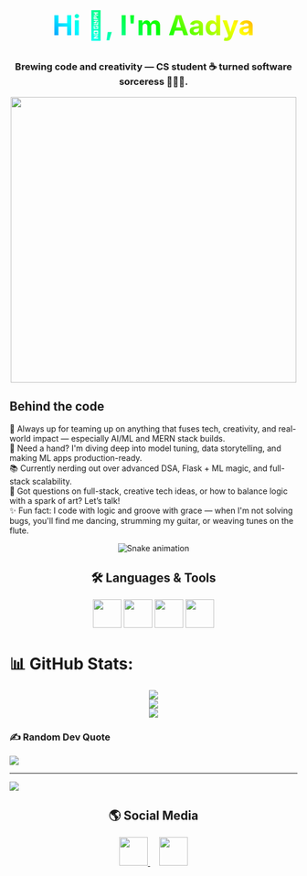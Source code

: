 <h1 align="center" style="font-size: 3rem; background: linear-gradient(45deg, #00f, #0ff, #0f0, #ff0, #f00); -webkit-background-clip: text; -webkit-text-fill-color: transparent; animation: gradientMove 3s infinite alternate ease-in-out;">Hi 👋, I'm Aadya</h1>

<h3 align="center">Brewing code and creativity — CS student ☕ turned software sorceress 🧑🏼‍💻.</h3>

<div align="center">
  <img src="https://i.pinimg.com/originals/4f/4e/16/4f4e1638e028090ff030ec2ae0fc6919.gif" width="500"/>
</div>


## Behind the code
🤝 Always up for teaming up on anything that fuses tech, creativity, and real-world impact — especially AI/ML and MERN stack builds.  
🧠 Need a hand? I'm diving deep into model tuning, data storytelling, and making ML apps production-ready.  
📚 Currently nerding out over advanced DSA, Flask + ML magic, and full-stack scalability.  
💬 Got questions on full-stack, creative tech ideas, or how to balance logic with a spark of art? Let’s talk!  
✨ Fun fact: I code with logic and groove with grace — when I'm not solving bugs, you'll find me dancing, strumming my guitar, or weaving tunes on the flute.

<!-- Snake Game Repo View -->

<div align="center">
  <img src="https://profile-readme-generator.com/assets/snake.svg" alt="Snake animation" />
</div>

<h2 align="center">🛠 Languages & Tools</h2>
<div align="center">
    <img src="https://skillicons.dev/icons?i=python,java,html,css,anaconda,sklearn" height="50"/>
    <img src="https://skillicons.dev/icons?i=react,nextjs,nodejs,django,flask,express,fastapi" height="50"/>
    <img src="https://skillicons.dev/icons?i=mysql,mongodb,firebase,bootstrap" height="50"/>
    <img src="https://skillicons.dev/icons?i=git,github,aws,vscode,vercel,matlab,notion,raspberrypi,arduino" height="50"/>
</div>


# 📊 GitHub Stats:

<div align="center">

![](https://github-readme-stats.vercel.app/api?username=aadyanair&theme=dark&hide_border=false&include_all_commits=false&count_private=false)<br/>
![](https://nirzak-streak-stats.vercel.app/?user=aadyanair&theme=dark&hide_border=false)<br/>
![](https://github-readme-stats.vercel.app/api/top-langs/?username=aadyanair&theme=dark&hide_border=false&include_all_commits=false&count_private=false&layout=compact)

</div>



### ✍️ Random Dev Quote
![](https://quotes-github-readme.vercel.app/api?type=horizontal&theme=radical)

---
[![](https://visitcount.itsvg.in/api?id=aadyanair&icon=0&color=0)](https://visitcount.itsvg.in)


<h2 align="center">🌎 Social Media</h2>
<div align="center">
    <a href="https://www.linkedin.com/in/aadya-nair-252042231" target="_blank">
        <img src="https://skillicons.dev/icons?i=linkedin" height="50"/>
    </a>
    &nbsp; &nbsp;
    <a href="https://www.instagram.com/aadya__nair__" target="_blank">
        <img src="https://skillicons.dev/icons?i=instagram" height="50"/>
    </a>
</div>
